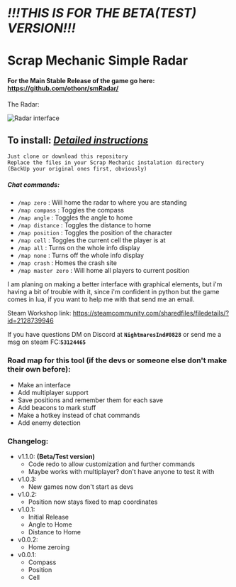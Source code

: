 # ***!!!THIS IS FOR THE BETA(TEST) VERSION!!!***
# Scrap Mechanic Simple Radar
#### For the Main Stable Release of the game go here: https://github.com/othonr/smRadar/

The Radar:

![Radar interface](/GitHubStuff/sm_02.jpg)

## To install: *[Detailed instructions](/GitHubStuff/INSTALL.md)*
```
Just clone or download this repository
Replace the files in your Scrap Mechanic instalation directory
(BackUp your original ones first, obviously)
```

##### Chat commands:

- `/map zero` : Will home the radar to where you are standing
- `/map compass` : Toggles the compass
- `/map angle` : Toggles the angle to home
- `/map distance` : Toggles the distance to home
- `/map position` : Toggles the position of the character
- `/map cell` : Toggles the current cell the player is at
- `/map all` : Turns on the whole info display
- `/map none` : Turns off the whole info display
- `/map crash` : Homes the crash site
- `/map master zero` : Will home all players to current position

I am planing on making a better interface with graphical elements, but i'm having a bit of trouble with it, since i'm confident in python but the game comes in lua, if you want to help me with that send me an email.

Steam Workshop link: https://steamcommunity.com/sharedfiles/filedetails/?id=2128739946

If you have questions DM on Discord at **`NightmaresInd#0828`** or send me a msg on steam FC:**`53124465`**

### Road map for this tool (if the devs or someone else don't make their own before):
- Make an interface
- Add multiplayer support
- Save positions and remember them for each save
- Add beacons to mark stuff
- Make a hotkey instead of chat commands
- Add enemy detection

### Changelog:
- v1.1.0: **(Beta/Test version)**
  - Code redo to allow customization and further commands
  - Maybe works with multiplayer? don't have anyone to test it with
- v1.0.3:
  - New games now don't start as devs
- v1.0.2:
  - Position now stays fixed to map coordinates
- v1.0.1:
  - Initial Release
  - Angle to Home
  - Distance to Home
- v0.0.2:
  - Home zeroing
- v0.0.1:
  - Compass
  - Position
  - Cell
